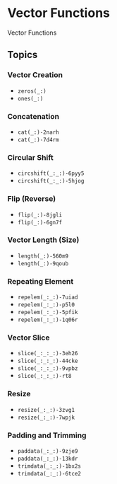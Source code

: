 # Vector Functions

Vector Functions

## Topics

### Vector Creation
- ``zeros(_:)``
- ``ones(_:)``

### Concatenation
- ``cat(_:)-2narh``
- ``cat(_:)-7d4rm``

### Circular Shift
- ``circshift(_:_:)-6pyy5``
- ``circshift(_:_:)-5hjog``

### Flip (Reverse)
- ``flip(_:)-8jgli``
- ``flip(_:)-6gn7f``

### Vector Length (Size)
- ``length(_:)-560m9``
- ``length(_:)-9qoub``

### Repeating Element
- ``repelem(_:_:)-7uiad``
- ``repelem(_:_:)-p5l0``
- ``repelem(_:_:)-5pfik``
- ``repelem(_:_:)-1q06r``

### Vector Slice
- ``slice(_:_:_:)-3eh26``
- ``slice(_:_:_:)-44cke``
- ``slice(_:_:_:)-9vpbz``
- ``slice(_:_:_:)-rt8``

### Resize
- ``resize(_:_:)-3zvg1``
- ``resize(_:_:)-7wpjk``

### Padding and Trimming
- ``paddata(_:_:)-9zje9``
- ``paddata(_:_:)-13kdr``
- ``trimdata(_:_:)-1bx2s``
- ``trimdata(_:_:)-6tce2``

